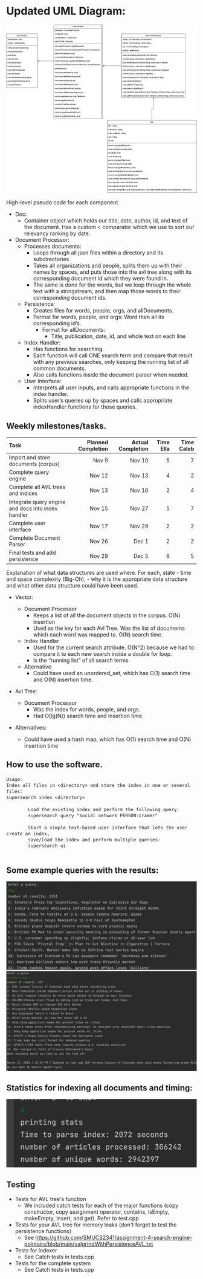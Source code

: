 # Updated UML Diagram: 
![UML](uml.JPEG)

High-level pseudo code for each component.
- Doc:
  - Container object which holds our title, date, author, id, and text of the document. Has a custom < comparator which we use to sort our relevancy ranking by date.
- Document Processor:
  - Processes documents:
    - Loops through all json files within a directory and its subdirectories
    - Takes all organizations and people, splits them up with their names by spaces, and puts those into the avl tree along with its corresponding document id which they were found in.
    - The same is done for the words, but we loop through the whole text with a stringstream, and then map those words to their corresponding document ids.
  - Persistence:
    - Creates files for words, people, orgs, and allDocuments.
    - Format for words, people, and orgs: Word then all its corresponding id’s.
      - Format for allDocuments:
        - Title, publication, date, id, and whole text on each line
  - Index Handler:
    - Has functions for searching.
    - Each function will call ONE search term and compare that result with any previous searches, only keeping the running list of all common documents.
    - Also calls functions inside the document parser when needed.
  - User Interface:
    - Interprets all user inputs, and calls appropriate functions in the index handler.
    - Splits user’s queries up by spaces and calls appropriate indexHandler functions for those queries.

## Weekly milestones/tasks.

| Task                                               | Planned Completion | Actual Completion | Time Ella | Time Caleb |
|:---------------------------------------------------|-------------------:|------------------:|----------:|-----------:|
| Import and store documents (corpus)                |              Nov 9 |            Nov 10 |         5 |          7 |
| Complete query engine                              |             Nov 12 |            Nov 13 |         4 |          2 |
| Complete all AVL trees and indices                 |             Nov 13 |            Nov 16 |         2 |          4 |
| Integrate query engine and docs into index handler |             Nov 15 |            Nov 27 |         5 |          7 |
| Complete user interface                            |             Nov 17 |            Nov 29 |         2 |          2 |
| Complete Document Parser                           |             Nov 26 |             Dec 1 |         2 |          2 |
| Final tests and add persistence                    |             Nov 29 |             Dec 5 |         6 |          5 |








Explanation of what data structures are used where. For each, state - time and space complexity (Big-Oh), - why it is the appropriate data structure and what other data structure could have been used.
- Vector:
  - Document Processor
    - Keeps a list of all the document objects in the corpus. O(N) insertion
    - Used as the key for each Avl Tree. Was the list of documents which each word was mapped to. O(N) search time.
  - Index Handler
    - Used for the current search attribute. O(N^2) because we had to compare it to each new search inside a double for loop.
    - Is the “running list” of all search terms
  - Alternative
    - Could have used an unordered_set, which has O(1) search time and O(N) insertion time.
- Avl Tree:

  - Document Processor
    - Was the index for words, people, and orgs.
    - Had O(lg(N)) search time and insertion time.
- Alternatives:
  - Could have used a hash map, which has O(1) search time and O(N) insertion time


## How to use the software.
```
Usage:
Index all files in <directory> and store the index in one or several files:
supersearch index <directory>

        Load the existing index and perform the following query:
        supersearch query "social network PERSON:cramer"

        Start a simple text-based user interface that lets the user create an index,
        save/load the index and perform multiple queries:
        supersearch ui
        
```
## Some example queries with the results: 
![alt text](query1.png)
![alt text](query2.png)

## Statistics for indexing all documents and timing:
![malt text](somethinguseful.JPEG)

## Testing
- Tests for AVL tree's function
  - We included catch tests for each of the major functions (copy constructor, copy assignment operator, contains, isEmpty, makeEmpty, insert, and get). Refer to test.cpp
- Tests for your AVL tree for memory leaks (don't forget to test the persistence functions)
  - See https://github.com/SMUCS2341/assignment-4-search-engine-pointairs/blob/main/valgrindWithPersistenceAVL.txt
- Tests for indexer
  - See Catch tests in tests.cpp 
- Tests for the complete system
  - See Catch tests in tests.cpp

